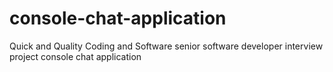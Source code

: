 # console-chat-application
Quick and Quality Coding and Software senior software developer interview project console chat application
